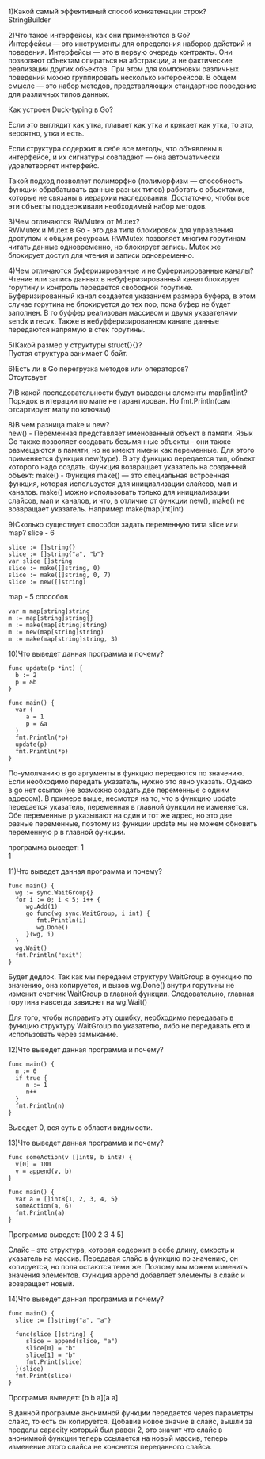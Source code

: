 1)Какой самый эффективный способ конкатенации строк?  
StringBuilder  

2)Что такое интерфейсы, как они применяются в Go?  
Интерфейсы — это инструменты для определения наборов действий и поведения. Интерфейсы — это в первую очередь контракты. Они позволяют объектам опираться на абстракции, а не фактические реализации других объектов. При этом для компоновки различных поведений можно группировать несколько интерфейсов. В общем смысле — это набор методов, представляющих стандартное поведение для различных типов данных.

Как устроен Duck-typing в Go?

Если это выглядит как утка, плавает как утка и крякает как утка, то это, вероятно, утка и есть.

Если структура содержит в себе все методы, что объявлены в интерфейсе, и их сигнатуры совпадают — она автоматически удовлетворяет интерфейс.

Такой подход позволяет полиморфно (полиморфизм — способность функции обрабатывать данные разных типов) работать с объектами, которые не связаны в иерархии наследования. Достаточно, чтобы все эти объекты поддерживали необходимый набор методов.  

3)Чем отличаются RWMutex от Mutex?    
RWMutex и Mutex в Go - это два типа блокировок для управления доступом к общим ресурсам. RWMutex позволяет многим горутинам читать данные одновременно, но блокирует запись. Mutex же блокирует доступ для чтения и записи одновременно.

4)Чем отличаются буферизированные и не буферизированные каналы?   
Чтение или запись данных в небуферизированный канал блокирует горутину и контроль передается свободной горутине. Буферизированный канал создается указанием размера буфера, в этом случае горутина не блокируется до тех пор, пока буфер не будет заполнен. В го буффер реализован массивом и двумя указателями sendx и recvx. 
Также в небуфферизированном канале данные передаются напрямую в стек горутины.
 
5)Какой размер у структуры struct{}{}?    
Пустая структура занимает 0 байт.

6)Есть ли в Go перегрузка методов или операторов?     
Отсутсвует

7)В какой последовательности будут выведены элементы map[int]int?     
Порядок в итерации по мапе не гарантирован. Но fmt.Println(сам отсартирует мапу по ключам)

8)В чем разница make и new?    
new() - Переменная представляет именованный объект в памяти. Язык Go также позволяет создавать безымянные объекты - они также размещаются в памяти, но не имеют имени как переменные. Для этого применяется функция new(type). В эту функцию передается тип, объект которого надо создать. Функция возвращает указатель на созданный объект:
make() - Функция make() — это специальная встроенная функция, которая используется для инициализации слайсов, мап и каналов. make() можно использовать только для инициализации слайсов, мап и каналов, и что, в отличие от функции new(), make() не возвращает указатель. Например make(map[int]int)

9)Сколько существует способов задать переменную типа slice или map?
slice - 6
```
slice := []string{}
slice := []string{"a", "b"}
var slice []string
slice := make([]string, 0)
slice := make([]string, 0, 7)
slice := new([]string)
```
map - 5 способов
```
var m map[string]string
m := map[string]string{}
m := make(map[string]string)
m := new(map[string]string)
m := make(map[string]string, 3)
```

10)Что выведет данная программа и почему?
```
func update(p *int) {
  b := 2
  p = &b
}

func main() {
  var (
     a = 1
     p = &a
  )
  fmt.Println(*p)
  update(p)
  fmt.Println(*p)
}
```
По-умолчанию в go аргументы в функцию передаются по значению. Если необходимо передать указатель, нужно это явно указать. Однако в go нет ссылок (не возможно создать две переменные с одним адресом). В примере выше, несмотря на то, что в функцию update передается указатель, переменная в главной функции не изменяется. Обе переменные p указывают на один и тот же адрес, но это две разные переменные, поэтому из функции update мы не можем обновить переменную p в главной функции.

программа выведет:
1  
1  

11)Что выведет данная программа и почему?
```
func main() {
  wg := sync.WaitGroup{}
  for i := 0; i < 5; i++ {
     wg.Add(1)
     go func(wg sync.WaitGroup, i int) {
        fmt.Println(i)
        wg.Done()
     }(wg, i)
  }
  wg.Wait()
  fmt.Println("exit")
}
```
Будет дедлок. Так как мы передаем структуру WaitGroup в функцию по значению, она копируется, и вызов wg.Done() внутри горутины не изменит счетчик WaitGroup в главной функции. Следовательно, главная горутина навсегда зависнет на wg.Wait()

Для того, чтобы исправить эту ошибку, необходимо передавать в функцию структуру WaitGroup по указателю, либо не передавать его и использовать через замыкание.

12)Что выведет данная программа и почему?
```
func main() {
  n := 0
  if true {
     n := 1
     n++
  }
  fmt.Println(n)
}
```
Выведет 0, вся суть в области видимости.

13)Что выведет данная программа и почему?
```
func someAction(v []int8, b int8) {
  v[0] = 100
  v = append(v, b)
}

func main() {
  var a = []int8{1, 2, 3, 4, 5}
  someAction(a, 6)
  fmt.Println(a)
}
```
Программа выведет: [100 2 3 4 5]

Слайс – это структура, которая содержит в себе длину, емкость и указатель на массив. Передавая слайс в функцию по значению, он копируется, но поля остаются теми же. Поэтому мы можем изменить значения элементов. Функция append добавляет элементы в слайс и возвращает новый. 

14)Что выведет данная программа и почему?
```
func main() {
  slice := []string{"a", "a"}

  func(slice []string) {
     slice = append(slice, "a")
     slice[0] = "b"
     slice[1] = "b"
     fmt.Print(slice)
  }(slice)
  fmt.Print(slice)
}
```
Программа выведет: [b b a][a a]

В данной программе анонимной функции передается через параметры слайс, то есть он копируется. Добавив новое значие в слайс, вышли за пределы capacity который был равен 2, это 
значит что слайс в анонимной функции теперь ссылается на новый массив, теперь изменение этого слайса не конснется переданного слайса. 
